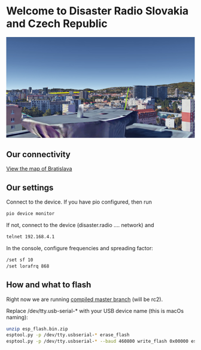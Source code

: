 #  

# Welcome to Disaster Radio Slovakia and Czech Republic

![Cover image](disaster-radio-bratislava.jpg?a)

## Our connectivity

[View the map of Bratislava](https://umap.openstreetmap.fr/en/map/disaster-radio-sk-cz_495988)

## Our settings

Connect to the device. If you have pio configured, then run

```bash
pio device monitor
```

If not, connect to the device (disaster.radio .... network) and

```bash
telnet 192.168.4.1
```

In the console, configure frequencies and spreading factor:

```bash
/set sf 10
/set lorafrq 868
```

## How and what to flash

Right now we are running [compiled master branch](https://github.com/DisasterRadioSKCZ/disaster-radio/releases/tag/1.0-rc2-test-ttgo2) (will be rc2).

Replace /dev/tty.usb-serial-* with your USB device name (this is macOs naming):

```bash
unzip esp_flash.bin.zip
esptool.py -p /dev/tty.usbserial-* erase_flash
esptool.py -p /dev/tty.usbserial-* --baud 460800 write_flash 0x00000 esp_flash.bin
```
